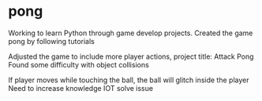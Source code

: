 # pong
Working to learn Python through game develop projects.
Created the game pong by following tutorials 

Adjusted the game to include more player actions, project title: Attack Pong
Found some difficulty with object collisions

If player moves while touching the ball, the ball will glitch inside the player
Need to increase knowledge IOT solve issue
